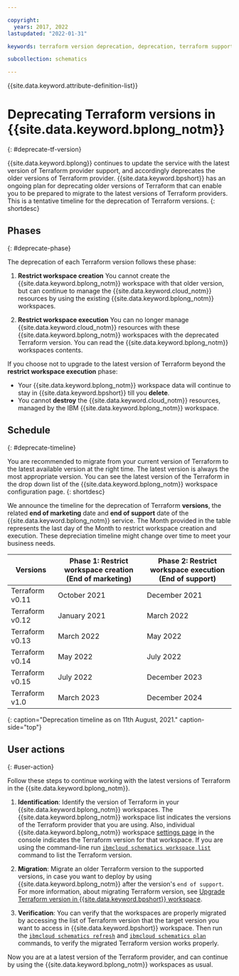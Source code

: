 ```yaml
---

copyright:
  years: 2017, 2022
lastupdated: "2022-01-31"

keywords: terraform version deprecation, deprecation, terraform support schematics

subcollection: schematics

---
```


{{site.data.keyword.attribute-definition-list}}

# Deprecating Terraform versions in {{site.data.keyword.bplong_notm}}
{: #deprecate-tf-version}

{{site.data.keyword.bplong}} continues to update the service with the latest version of Terraform provider support, and accordingly deprecates the older versions of Terraform provider. {{site.data.keyword.bpshort}} has an ongoing plan for deprecating older versions of Terraform that can enable you to be prepared to migrate to the latest versions of Terraform providers. This is a tentative timeline for the deprecation of Terraform versions.
{: shortdesc}

## Phases
{: #deprecate-phase}

The deprecation of each Terraform version follows these phase:
1. **Restrict workspace creation** You cannot create the {{site.data.keyword.bplong_notm}} workspace with that older version, but can continue to manage the {{site.data.keyword.cloud_notm}} resources by using the existing {{site.data.keyword.bplong_notm}} workspaces.

2. **Restrict workspace execution** You can no longer manage {{site.data.keyword.cloud_notm}} resources with these {{site.data.keyword.bplong_notm}} workspaces with the deprecated Terraform version. You can read the {{site.data.keyword.bplong_notm}} workspaces contents.

If you choose not to upgrade to the latest version of Terraform beyond the **restrict workspace execution** phase:
- Your {{site.data.keyword.bplong_notm}} workspace data will continue to stay in {{site.data.keyword.bpshort}} till you **delete**.
- You cannot **destroy** the {{site.data.keyword.cloud_notm}} resources, managed by the IBM {{site.data.keyword.bplong_notm}} workspace.

## Schedule
{: #deprecate-timeline} 

You are recommended to migrate from your current version of Terraform to the latest available version at the right time. The latest version is always the most appropriate version. You can see the latest version of the Terraform in the drop down list of the {{site.data.keyword.bplong_notm}} workspace configuration page.
{: shortdesc}

We announce the timeline for the deprecation of Terraform **versions**, the related **end of marketing** date and **end of support** date of the {{site.data.keyword.bplong_notm}} service. The Month provided in the table represents the last day of the Month to restrict workspace creation and execution. These depreciation timeline might change over time to meet your business needs. 


| Versions | Phase 1: Restrict workspace creation (End of marketing) | Phase 2: Restrict workspace execution (End of support)|
| ----- | ------ | ----- |
| Terraform v0.11 | October 2021 | December 2021 |
| Terraform v0.12 | January 2021 | March 2022 |
| Terraform v0.13 | March 2022 | May 2022 |
| Terraform v0.14 | May 2022 | July 2022 |
| Terraform v0.15 | July 2022 | December 2023 |
| Terraform v1.0  | March 2023 | December 2024 |
{: caption="Deprecation timeline as on 11th August, 2021." caption-side="top"}


## User actions
{: #user-action}

Follow these steps to continue working with the latest versions of Terraform in the {{site.data.keyword.bplong_notm}}.

1. **Identification**: Identify the version of Terraform in your {{site.data.keyword.bplong_notm}} workspaces. The {{site.data.keyword.bplong_notm}} workspace list indicates the versions of the Terraform provider that you are using. Also, individual {{site.data.keyword.bplong_notm}} workspace [settings page](/docs/schematics?topic=schematics-workspace-setup&interface=ui#import-template) in the console indicates the Terraform version for that workspace. If you are using the command-line run [`ibmcloud schematics workspace list`](/docs/schematics?topic=schematics-schematics-cli-reference#schematics-workspace-list) command to list the Terraform version.

2. **Migration**: Migrate an older Terraform version to the supported versions, in case you want to deploy by using {{site.data.keyword.bplong_notm}} after the version's `end of support`. For more information, about migrating Terraform version, see [Upgrade Terraform version in {{site.data.keyword.bpshort}} workspace](/docs/schematics?topic=schematics-migrating-terraform-version#migrate-steps).

3. **Verification**: You can verify that the workspaces are properly migrated by accessing the list of Terraform version that the target version you want to access in {{site.data.keyword.bpshort}} workspace. Then run the [`ibmcloud schematics refresh`](/docs/schematics?topic=schematics-schematics-cli-reference#schematics-refresh) and [`ibmcloud schematics plan`](/docs/schematics?topic=schematics-schematics-cli-reference#schematics-plan) commands, to verify the migrated Terraform version works properly.

Now you are at a latest version of the Terraform provider, and can continue by using the {{site.data.keyword.bplong_notm}} workspaces as usual.

